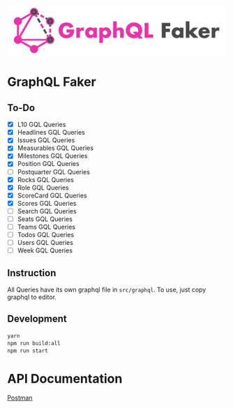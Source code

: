 ![GraphQL Faker logo](./docs/faker-logo-text.png)

# GraphQL Faker
## To-Do
- [x] L10 GQL Queries
- [x] Headlines GQL Queries
- [x] Issues GQL Queries
- [x] Measurables GQL Queries
- [x] Milestones GQL Queries
- [x] Position GQL Queries
- [ ] Postquarter GQL Queries
- [x] Rocks GQL Queries
- [x] Role GQL Queries
- [x] ScoreCard GQL Queries
- [x] Scores GQL Queries
- [ ] Search GQL Queries
- [ ] Seats GQL Queries
- [ ] Teams GQL Queries
- [ ] Todos GQL Queries
- [ ] Users GQL Queries
- [ ] Week GQL Queries

## Instruction
All Queries have its own graphql file in `src/graphql`. To use, just copy graphql to editor.

## Development

```sh
yarn
npm run build:all
npm run start
```


# API Documentation
[Postman](https://documenter.getpostman.com/view/9413824/SW17UbTs?version=latest)